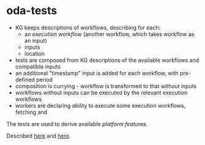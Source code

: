# oda-tests

* KG keeps descriptions of workflows, describing for each:
  * an _execution workflow_  (another workflow, which takes workflow as an input)
  * inputs
  * location  
* tests are composed from KG descriptions of the available workflows and compatible inputs
* an additional "timestamp" input is added for each workflow, with pre-defined period
* composition is currying - workflow is transformed to that without inputs
* workflows without inputs can be executed by the relevant execution workflows
* workers are declaring ability to execute some execution workflows, fetching and 

The tests are used to derive available _platform features_.

Described [here](https://doi.org/10.5281/zenodo.3560567) and [here](https://doi.org/10.5281/zenodo.3559528).
